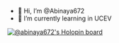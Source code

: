 - 👋 Hi, I’m @Abinaya672
- 🌱 I’m currently learning in UCEV


[![@abinaya672's Holopin board](https://holopin.me/abinaya672)](https://holopin.io/@abinaya672)
